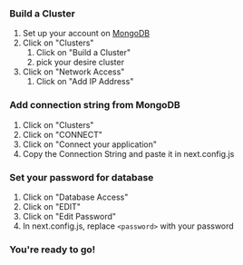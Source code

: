 ### Build a Cluster

1. Set up your account on [MongoDB](https://www.mongodb.com/)
1. Click on "Clusters" 
    1. Click on "Build a Cluster"
    1. pick your desire cluster
1. Click on "Network Access" 
    1. Click on "Add IP Address"

### Add connection string from MongoDB

1. Click on "Clusters"
1. Click on "CONNECT"
1. Click on "Connect your application"
1. Copy the Connection String and paste it in next.config.js

### Set your password for database

1. Click on "Database Access"
1. Click on "EDIT"
1. Click on "Edit Password"
1. In next.config.js, replace ```<password>``` with your password

### You're ready to go!

